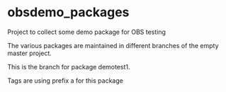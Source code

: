 # obsdemo_packages
Project to collect some demo package for OBS testing

The various packages are maintained in different branches of the empty master project.

This is the branch for package demotest1.

Tags are using prefix a for this package

